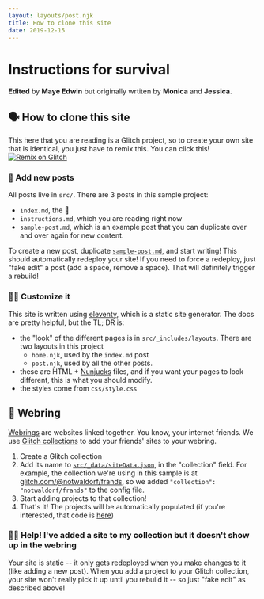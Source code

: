 ```yaml
---
layout: layouts/post.njk
title: How to clone this site
date: 2019-12-15
---
```

# Instructions for survival

**Edited** by **Maye Edwin** but originally wrtiten by **Monica** and
**Jessica**.

## 🗣 How to clone this site

This here that you are reading is a Glitch project, so to create your own site that is identical,
you just have to remix this. You can click this! 
<a class="glitch-remix" href="https://glitch.com/edit/#!/remix/geoglitches">
  <img alt="Remix on Glitch" src="https://cdn.gomix.com/f3620a78-0ad3-4f81-a271-c8a4faa20f86%2Fremix-button.svg">
</a>

### 📝 Add new posts
All posts live in `src/`. There are 3 posts in this sample project:
  - `index.md`, the 🏡
  - `instructions.md`, which you are reading right now
  - `sample-post.md`, which is an example post that you can duplicate over and over again for new content.

To create a new post, duplicate [`sample-post.md`](https://glitch.com/edit/#!/geoglitchies?path=src/sample-post.md:7:107), 
and start writing! This should automatically redeploy your site! If you need to force a redeploy, just "fake edit" a post (add a space, remove a space).
That will definitely trigger a rebuild!

### 👩‍🎨 Customize it
This site is written using [eleventy](https://www.11ty.io/), which is a static site generator. The docs are pretty helpful,
but the TL; DR is:
- the "look" of the different pages is in `src/_includes/layouts`. There are two layouts in this project
  - `home.njk`, used by the `index.md` post
  - `post.njk`, used by all the other posts.
- these are HTML + [Nunjucks](https://mozilla.github.io/nunjucks/) files, and if you want your pages to look different, 
this is what you should modify.
- the styles come from `css/style.css`

## 💍 Webring
[Webrings](https://en.wikipedia.org/wiki/Webring) are websites linked together. You know, your internet friends. 
We use [Glitch collections](https://support.glitch.com/t/get-organized-with-collections/8038) to add your friends' sites to your webring.
1. Create a Glitch collection
2. Add its name to [`src/_data/siteData.json`](https://glitch.com/edit/#!/geoglitchies?path=src/_data/siteData.json:3:19), 
in the "collection" field. For example, the 
  collection we're using in this sample is at [glitch.com/@notwaldorf/frands](https://glitch.com/@notwaldorf/frands"),
  so we added `"collection": "notwaldorf/frands"` to the config file.
3. Start adding projects to that collection!
3. That's it! The projects will be automatically populated (if you're interested, that code is 
[here](https://glitch.com/edit/#!/geoglitchies?path=src/_data/friends.js:11:6))

### 👩‍⚕️ Help! I've added a site to my collection but it doesn't show up in the webring
Your site is static -- it only gets redeployed when you make changes to it (like adding a new post). When you add a
project to your Glitch collection, your site won't really pick it up until you rebuild it -- so just "fake edit" as described above! 